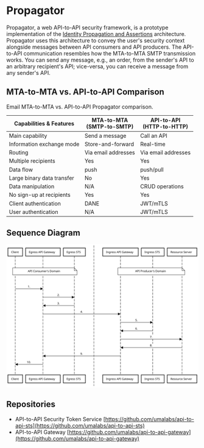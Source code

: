# Propagator

Propagator, a web API-to-API security framework, is a prototype implementation of the [Identity Propagation and Assertions](https://github.com/umalabs/identity-propagation-and-assertions) architecture. Propagator uses this architecture to convey the user's security context alongside messages between API consumers and API producers. The API-to-API communication resembles how the MTA-to-MTA SMTP transmission works. You can send any message, e.g., an order, from the sender's API to an arbitrary recipient's API; vice-versa, you can receive a message from any sender's API.

## MTA-to-MTA vs. API-to-API Comparison

Email MTA-to-MTA vs. API-to-API Propagator comparison.

| Capabilities & Features      | MTA-to-MTA<br>(SMTP-to-SMTP) | API-to-API<br>(HTTP-to-HTTP) |
| ---------------------------- | ---------------------------- | ---------------------------- |
| Main capability              | Send a message               | Call an API                  |
| Information exchange mode    | Store-and-forward            | Real-time                    |
| Routing                      | Via email addresses          | Via email addresses          |
| Multiple recipients          | Yes                          | Yes                          |
| Data flow                    | push                         | push/pull                    |
| Large binary data transfer   | No                           | Yes                          |
| Data manipulation            | N/A                          | CRUD operations              |
| No sign-up at recipients     | Yes                          | Yes                          |
| Client authentication        | DANE                         | JWT/mTLS                     |
| User authentication          | N/A                          | JWT/mTLS                     |


## Sequence Diagram

![Diagram](./images/propagator_flow.svg)

## Repositories

* API-to-API Security Token Service [https://github.com/umalabs/api-to-api-sts](https://github.com/umalabs/api-to-api-sts)  
* API-to-API Gateway [https://github.com/umalabs/api-to-api-gateway](https://github.com/umalabs/api-to-api-gateway)
